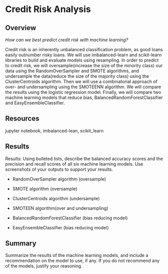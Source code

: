 # Credit Risk Analysis










## Overview

*How can we best predict credit risk with machine learning?* 

Credit risk is an inherently unbalanced classification problem, as good loans easily outnumber risky loans.   We will use imbalanced-learn and scikit-learn libraries to build and evaluate models using resampling. In order to predict to credit risk, we will oversample(increase the size of the minority class) our data using the RandomOverSampler and SMOTE algorithms, and undersample the data(reduce the size of the majority class) using the ClusterCentroids algorithm. Then we will use a combinatorial approach of over- and undersampling using the SMOTEENN algorithm. We will compare the results using the logistic regression model. Finally, we will compare two machine learning models that reduce bias, BalancedRandomForestClassifier and EasyEnsembleClassifier. 


## Resources
jupyter notebook, imbalanced-lean, scikit_learn 

## Results
Results: Using bulleted lists, describe the balanced accuracy scores and the precision and recall scores of all six machine learning models. Use screenshots of your outputs to support your results.

- RandomOverSampler algorithm (oversample) 

- SMOTE algorithm (oversample)

- ClusterCentroids algorithm (undersample)

- SMOTEEN algorithm(over and undersampling)

- BalancedRandomForestClassifier (bias reducing model)

- EasyEnsembleClassifier (bias reducing model)

## Summary
 Summarize the results of the machine learning models, and include a recommendation on the model to use, if any. If you do not recommend any of the models, justify your reasoning.
